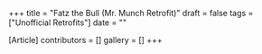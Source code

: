 +++
title = "Fatz the Bull (Mr. Munch Retrofit)"
draft = false
tags = ["Unofficial Retrofits"]
date = ""

[Article]
contributors = []
gallery = []
+++